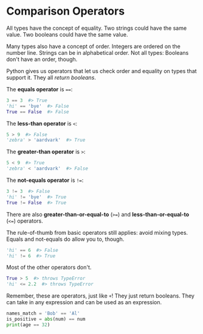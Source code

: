 # Comparison Operators
All types have the concept of equality.
Two strings could have the same value.
Two booleans could have the same value.

Many types also have a concept of order.
Integers are ordered on the number line.
Strings can be in alphabetical order.
Not all types:
Booleans don't have an order, though.

Python gives us operators that let us check order and equality on types that support it.
They all _return booleans_.

The **equals operator** is `==`:
```python
3 == 3  #> True
'hi' == 'bye'  #> False
True == False  #> False
```

The **less-than operator** is `<`:
```python
5 > 9  #> False
'zebra' > 'aardvark'  #> True
```

The **greater-than operator** is `>`:
```python
5 < 9  #> True
'zebra' < 'aardvark'  #> False
```

The **not-equals operator** is `!=`:
```python
3 != 3  #> False
'hi' != 'bye'  #> True
True != False  #> True
```

There are also **greater-than-or-equal-to** (`>=`) and **less-than-or-equal-to** (`<=`) operators.

The rule-of-thumb from basic operators still applies:
avoid mixing types.
Equals and not-equals do allow you to, though.
```python
'hi' == 6  #> False
'hi' != 6  #> True
```
Most of the other operators don't.
```python
True > 5  #> throws TypeError
'hi' <= 2.2  #> throws TypeError
```

Remember, these are operators, just like `+`!
They just return booleans.
They can take in any expression and can be used as an expression.
```python
names_match = 'Bob' == 'Al'
is_positive = abs(num) == num
print(age == 32)
```
